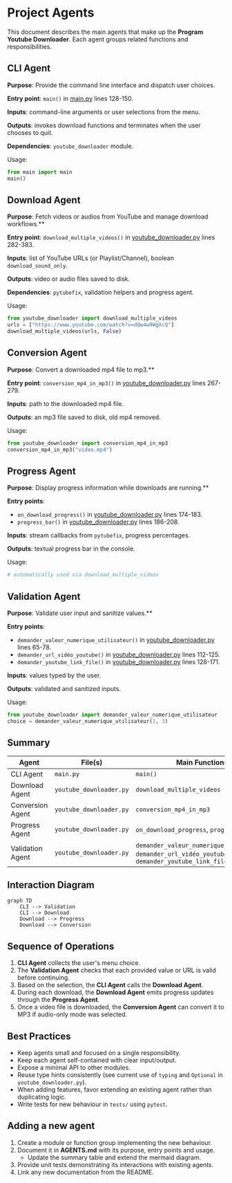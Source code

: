 # Project Agents

This document describes the main agents that make up the **Program Youtube Downloader**.
Each agent groups related functions and responsibilities.

## CLI Agent
**Purpose**: Provide the command line interface and dispatch user choices.

**Entry point**: `main()` in [main.py](main.py) lines 128-150.

**Inputs**: command-line arguments or user selections from the menu.

**Outputs**: invokes download functions and terminates when the user chooses to quit.

**Dependencies**: `youtube_downloader` module.

Usage:
```python
from main import main
main()
```

## Download Agent
**Purpose**: Fetch videos or audios from YouTube and manage download workflows.**

**Entry point**: `download_multiple_videos()` in [youtube_downloader.py](youtube_downloader.py) lines 282-383.

**Inputs**: list of YouTube URLs (or Playlist/Channel), boolean `download_sound_only`.

**Outputs**: video or audio files saved to disk.

**Dependencies**: `pytubefix`, validation helpers and progress agent.

Usage:
```python
from youtube_downloader import download_multiple_videos
urls = ["https://www.youtube.com/watch?v=dQw4w9WgXcQ"]
download_multiple_videos(urls, False)
```

## Conversion Agent
**Purpose**: Convert a downloaded mp4 file to mp3.**

**Entry point**: `conversion_mp4_in_mp3()` in [youtube_downloader.py](youtube_downloader.py) lines 267-279.

**Inputs**: path to the downloaded mp4 file.

**Outputs**: an mp3 file saved to disk, old mp4 removed.

Usage:
```python
from youtube_downloader import conversion_mp4_in_mp3
conversion_mp4_in_mp3("video.mp4")
```

## Progress Agent
**Purpose**: Display progress information while downloads are running.**

**Entry points**:
- `on_download_progress()` in [youtube_downloader.py](youtube_downloader.py) lines 174-183.
- `progress_bar()` in [youtube_downloader.py](youtube_downloader.py) lines 186-208.

**Inputs**: stream callbacks from `pytubefix`, progress percentages.

**Outputs**: textual progress bar in the console.

Usage:
```python
# automatically used via download_multiple_videos
```

## Validation Agent
**Purpose**: Validate user input and sanitize values.**

**Entry points**:
- `demander_valeur_numerique_utilisateur()` in [youtube_downloader.py](youtube_downloader.py) lines 65-78.
- `demander_url_vidéo_youtube()` in [youtube_downloader.py](youtube_downloader.py) lines 112-125.
- `demander_youtube_link_file()` in [youtube_downloader.py](youtube_downloader.py) lines 128-171.

**Inputs**: values typed by the user.

**Outputs**: validated and sanitized inputs.

Usage:
```python
from youtube_downloader import demander_valeur_numerique_utilisateur
choice = demander_valeur_numerique_utilisateur(1, 3)
```

## Summary

| Agent | File(s) | Main Functions |
|-------|---------|----------------|
| CLI Agent | `main.py` | `main()` |
| Download Agent | `youtube_downloader.py` | `download_multiple_videos` |
| Conversion Agent | `youtube_downloader.py` | `conversion_mp4_in_mp3` |
| Progress Agent | `youtube_downloader.py` | `on_download_progress`, `progress_bar` |
| Validation Agent | `youtube_downloader.py` | `demander_valeur_numerique_utilisateur`, `demander_url_vidéo_youtube`, `demander_youtube_link_file` |

## Interaction Diagram
```mermaid
graph TD
    CLI --> Validation
    CLI --> Download
    Download --> Progress
    Download --> Conversion
```
## Sequence of Operations
1. **CLI Agent** collects the user's menu choice.
2. The **Validation Agent** checks that each provided value or URL is valid before continuing.
3. Based on the selection, the **CLI Agent** calls the **Download Agent**.
4. During each download, the **Download Agent** emits progress updates through the **Progress Agent**.
5. Once a video file is downloaded, the **Conversion Agent** can convert it to MP3 if audio-only mode was selected.

## Best Practices
- Keep agents small and focused on a single responsibility.
- Keep each agent self-contained with clear input/output.
- Expose a minimal API to other modules.
- Reuse type hints consistently (see current use of `typing` and `Optional` in `youtube_downloader.py`).
- When adding features, favor extending an existing agent rather than duplicating logic.
- Write tests for new behaviour in `tests/` using `pytest`.

## Adding a new agent
1. Create a module or function group implementing the new behaviour.
2. Document it in **AGENTS.md** with its purpose, entry points and usage.
   - Update the summary table and extend the mermaid diagram.
3. Provide unit tests demonstrating its interactions with existing agents.
4. Link any new documentation from the README.

